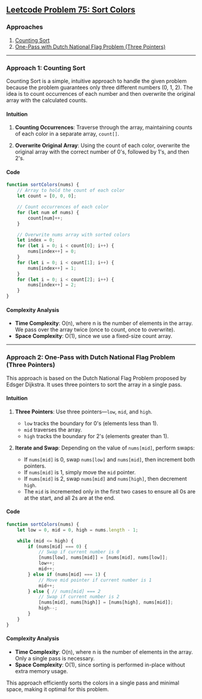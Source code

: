 ## [Leetcode Problem 75: Sort Colors](https://leetcode.com/problems/sort-colors/)

### Approaches

1. [Counting Sort](#approach-1-counting-sort)
2. [One-Pass with Dutch National Flag Problem (Three Pointers)](#approach-2-one-pass-with-dutch-national-flag-problem-three-pointers)

---

### Approach 1: Counting Sort

Counting Sort is a simple, intuitive approach to handle the given problem because the problem guarantees only three different numbers (0, 1, 2). The idea is to count occurrences of each number and then overwrite the original array with the calculated counts.

#### Intuition

1. **Counting Occurrences**: Traverse through the array, maintaining counts of each color in a separate array, `count[]`.
   
2. **Overwrite Original Array**: Using the count of each color, overwrite the original array with the correct number of 0's, followed by 1's, and then 2's.

#### Code

```javascript
function sortColors(nums) {
    // Array to hold the count of each color
    let count = [0, 0, 0];

    // Count occurrences of each color
    for (let num of nums) {
        count[num]++;
    }

    // Overwrite nums array with sorted colors
    let index = 0;
    for (let i = 0; i < count[0]; i++) {
        nums[index++] = 0;
    }
    for (let i = 0; i < count[1]; i++) {
        nums[index++] = 1;
    }
    for (let i = 0; i < count[2]; i++) {
        nums[index++] = 2;
    }
}
```

#### Complexity Analysis

- **Time Complexity**: O(n), where n is the number of elements in the array. We pass over the array twice (once to count, once to overwrite).
- **Space Complexity**: O(1), since we use a fixed-size count array.

---

### Approach 2: One-Pass with Dutch National Flag Problem (Three Pointers)

This approach is based on the Dutch National Flag Problem proposed by Edsger Dijkstra. It uses three pointers to sort the array in a single pass.

#### Intuition

1. **Three Pointers**: Use three pointers—`low`, `mid`, and `high`.
   - `low` tracks the boundary for 0's (elements less than 1).
   - `mid` traverses the array.
   - `high` tracks the boundary for 2's (elements greater than 1).

2. **Iterate and Swap**: Depending on the value of `nums[mid]`, perform swaps:
   - If `nums[mid]` is 0, swap `nums[low]` and `nums[mid]`, then increment both pointers.
   - If `nums[mid]` is 1, simply move the `mid` pointer.
   - If `nums[mid]` is 2, swap `nums[mid]` and `nums[high]`, then decrement `high`.
   - The `mid` is incremented only in the first two cases to ensure all 0s are at the start, and all 2s are at the end.

#### Code

```javascript
function sortColors(nums) {
    let low = 0, mid = 0, high = nums.length - 1;

    while (mid <= high) {
        if (nums[mid] === 0) {
            // Swap if current number is 0
            [nums[low], nums[mid]] = [nums[mid], nums[low]];
            low++;
            mid++;
        } else if (nums[mid] === 1) {
            // Move mid pointer if current number is 1
            mid++;
        } else { // nums[mid] === 2
            // Swap if current number is 2
            [nums[mid], nums[high]] = [nums[high], nums[mid]];
            high--;
        }
    }
}
```

#### Complexity Analysis

- **Time Complexity**: O(n), where n is the number of elements in the array. Only a single pass is necessary.
- **Space Complexity**: O(1), since sorting is performed in-place without extra memory usage.

This approach efficiently sorts the colors in a single pass and minimal space, making it optimal for this problem.


